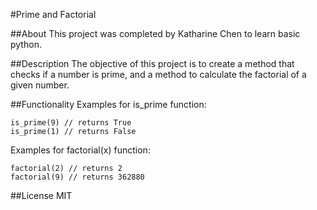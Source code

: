 #Prime and Factorial 

##About 
This project was completed by Katharine Chen to learn basic python. 

##Description
The objective of this project is to create a method that checks if a number is prime, and a method to calculate the factorial of a given number.  

##Functionality 
Examples for is_prime function: 

    is_prime(9) // returns True 
    is_prime(1) // returns False 

Examples for factorial(x) function: 

    factorial(2) // returns 2 
    factorial(9) // returns 362880

##License
MIT